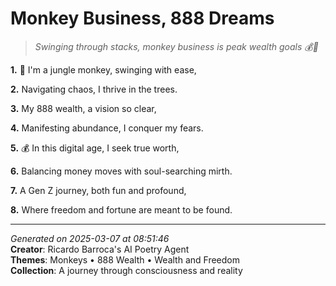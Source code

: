 # Monkey Business, 888 Dreams

> *Swinging through stacks, monkey business is peak wealth goals 💰🐒*

**1.** 🐒 I'm a jungle monkey, swinging with ease,


**2.** Navigating chaos, I thrive in the trees.


**3.** My 888 wealth, a vision so clear,


**4.** Manifesting abundance, I conquer my fears.


**5.** 💰 In this digital age, I seek true worth,


**6.** Balancing money moves with soul-searching mirth.


**7.** A Gen Z journey, both fun and profound,


**8.** Where freedom and fortune are meant to be found.



---

*Generated on 2025-03-07 at 08:51:46*  
**Creator**: Ricardo Barroca's AI Poetry Agent  
**Themes**: Monkeys • 888 Wealth • Wealth and Freedom  
**Collection**: A journey through consciousness and reality